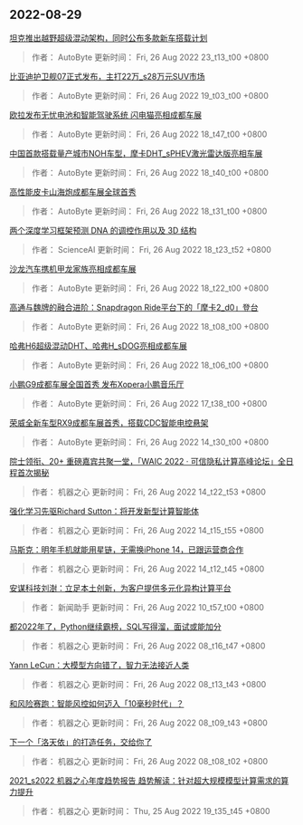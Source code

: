 
## 2022-08-29

 [坦克推出越野超级混动架构，同时公布多款新车搭载计划](https://www.jiqizhixin.com/articles/2022-08-26-16)

> 作者： AutoByte  更新时间： Fri, 26 Aug 2022 23_t13_t00 +0800

 [比亚迪护卫舰07正式发布，主打22万_s28万元SUV市场](https://www.jiqizhixin.com/articles/2022-08-26-15)

> 作者： AutoByte  更新时间： Fri, 26 Aug 2022 19_t03_t00 +0800

 [欧拉发布无忧电池和智能驾驶系统 闪电猫亮相成都车展](https://www.jiqizhixin.com/articles/2022-08-26-14)

> 作者： AutoByte  更新时间： Fri, 26 Aug 2022 18_t47_t00 +0800

 [中国首款搭载量产城市NOH车型，摩卡DHT_sPHEV激光雷达版亮相车展](https://www.jiqizhixin.com/articles/2022-08-27-4)

> 作者： AutoByte  更新时间： Fri, 26 Aug 2022 18_t40_t00 +0800

 [高性能皮卡山海炮成都车展全球首秀](https://www.jiqizhixin.com/articles/2022-08-27-3)

> 作者： AutoByte  更新时间： Fri, 26 Aug 2022 18_t31_t00 +0800

 [两个深度学习框架预测 DNA 的调控作用以及 3D 结构](https://www.jiqizhixin.com/articles/2022-08-26-13)

> 作者： ScienceAI  更新时间： Fri, 26 Aug 2022 18_t23_t52 +0800

 [沙龙汽车携机甲龙家族亮相成都车展](https://www.jiqizhixin.com/articles/2022-08-27-2)

> 作者： AutoByte  更新时间： Fri, 26 Aug 2022 18_t22_t00 +0800

 [高通与魏牌的融合进阶：Snapdragon Ride平台下的「摩卡2_d0」登台](https://www.jiqizhixin.com/articles/2022-08-26-12)

> 作者： AutoByte  更新时间： Fri, 26 Aug 2022 18_t08_t00 +0800

 [哈弗H6超级混动DHT、哈弗H_sDOG亮相成都车展](https://www.jiqizhixin.com/articles/2022-08-27)

> 作者： AutoByte  更新时间： Fri, 26 Aug 2022 18_t06_t00 +0800

 [小鹏G9成都车展全国首秀 发布Xopera小鹏音乐厅](https://www.jiqizhixin.com/articles/2022-08-26-11)

> 作者： AutoByte  更新时间： Fri, 26 Aug 2022 17_t38_t00 +0800

 [荣威全新车型RX9成都车展首秀，搭载CDC智能电控悬架](https://www.jiqizhixin.com/articles/2022-08-26-10)

> 作者： AutoByte  更新时间： Fri, 26 Aug 2022 14_t30_t00 +0800

 [院士领衔、20+ 重磅嘉宾共聚一堂，「WAIC 2022 · 可信隐私计算高峰论坛」全日程首次揭秘](https://www.jiqizhixin.com/articles/2022-08-26-9)

> 作者： 机器之心  更新时间： Fri, 26 Aug 2022 14_t22_t53 +0800

 [强化学习先驱Richard Sutton：将开发新型计算智能体](https://www.jiqizhixin.com/articles/2022-08-26-8)

> 作者： 机器之心  更新时间： Fri, 26 Aug 2022 14_t15_t55 +0800

 [马斯克：明年手机就能用星链，无需换iPhone 14，已跟运营商合作](https://www.jiqizhixin.com/articles/2022-08-26-7)

> 作者： 机器之心  更新时间： Fri, 26 Aug 2022 14_t12_t45 +0800

 [安谋科技刘澍：立足本土创新，为客户提供多元化异构计算平台](https://www.jiqizhixin.com/articles/2022-08-26-6)

> 作者： 新闻助手  更新时间： Fri, 26 Aug 2022 10_t57_t00 +0800

 [都2022年了，Python继续霸榜，SQL写得溜，面试或能加分](https://www.jiqizhixin.com/articles/2022-08-26-4)

> 作者： 机器之心  更新时间： Fri, 26 Aug 2022 08_t16_t47 +0800

 [Yann LeCun：大模型方向错了，智力无法接近人类](https://www.jiqizhixin.com/articles/2022-08-26-3)

> 作者： 机器之心  更新时间： Fri, 26 Aug 2022 08_t13_t43 +0800

 [和风险赛跑：智能风控如何迈入「10毫秒时代」？](https://www.jiqizhixin.com/articles/2022-08-26-2)

> 作者： 机器之心  更新时间： Fri, 26 Aug 2022 08_t09_t43 +0800

 [下一个「洛天依」的打造任务，交给你了](https://www.jiqizhixin.com/articles/2022-08-26)

> 作者： 机器之心  更新时间： Fri, 26 Aug 2022 08_t08_t02 +0800

 [2021_s2022 机器之心年度趋势报告   趋势解读：针对超大规模模型计算需求的算力提升](https://www.jiqizhixin.com/articles/2022-08-25-11)

> 作者： 机器之心  更新时间： Thu, 25 Aug 2022 19_t35_t45 +0800
